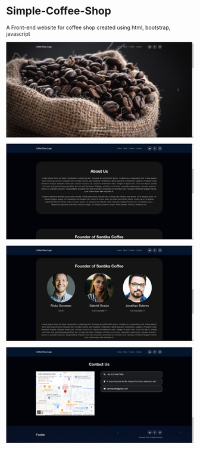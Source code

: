 # Simple-Coffee-Shop
A Front-end website for coffee shop created using html, bootstrap, javascript

<p align="center">
  <img src="./assets/mics/banner.jpg" width="850" title="hover text">
</p>
<p align="center">
  <img src="./assets/mics/about.png" width="850" title="hover text">
</p>
<p align="center">
  <img src="./assets/mics/founder.png" width="850" title="hover text">
</p>
<p align="center">
  <img src="./assets/mics/contact.png" width="850" title="hover text">
</p>
